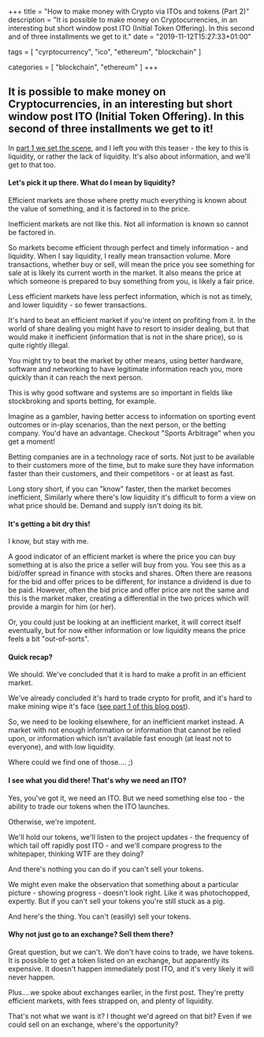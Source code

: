 +++
title = "How to make money with Crypto via ITOs and tokens (Part 2)"
description = "It is possible to make money on Cryptocurrencies, in an interesting but short window post ITO (Initial Token Offering). In this second and of three installments we get to it."
date = "2019-11-12T15:27:33+01:00"

tags = [
    "cyrptocurrency",
    "ico",
	"ethereum",
	"blockchain"
]

categories = [
    "blockchain",
	"ethereum"
]
+++

## It is possible to make money on Cryptocurrencies, in an interesting but short window post ITO (Initial Token Offering). In this second of three installments we get to it!

In [part 1 we set the scene](/2019/11/how-to-make-money-with-crypto-via-itos-and-tokens-part-1/), and I left you with this teaser - the key to this is liquidity, or rather the lack of liquidity. It's also about information, and we'll get to that too. 

#### Let's pick it up there. What do I mean by liquidity? 

Efficient markets are those where pretty much everything is known about the value of something, and it is factored in to the price. 

Inefficient markets are not like this. Not all information is known so cannot be factored in.

So markets become efficient through perfect and timely information - and liquidity. When I say liquidity, I really mean transaction volume. More transactions, whether buy or sell, will mean the price you see something for sale at is likely its current worth in the market. It also means the price at which someone is prepared to buy something from you, is likely a fair price.

Less efficient markets have less perfect information, which is not as timely, and lower liquidity - so fewer transactions.  

It's hard to beat an efficient market if you're intent on profiting from it. In the world of share dealing you might have to resort to insider dealing, but that would make it inefficient (information that is not in the share price), so is quite rightly illegal.  

You might try to beat the market by other means, using better hardware, software and networking to have legitimate information reach you, more quickly than it can reach the next person. 

This is why good software and systems are so important in fields like stockbroking and sports betting, for example.

Imagine as a gambler, having better access to information on sporting event outcomes or in-play scenarios, than the next person, or the betting company. You'd have an advantage. Checkout "Sports Arbitrage" when you get a moment!

Betting companies are in a technology race of sorts. Not just to be available to their customers more of the time, but to make sure they have information faster than their customers, and their competitors - or at least as fast.

Long story short, if you can "know" faster, then the market becomes inefficient, Similarly where there's low liquidity it's difficult to form a view on what price should be. Demand and supply isn't doing its bit.

#### It's getting a bit dry this! 

I know, but stay with me.

A good indicator of an efficient market is where the price you can buy something at is also the price a seller will buy from you. You see this as a bid/offer spread in finance with stocks and shares. Often there are reasons for the bid and offer prices to be different, for instance a dividend is due to be paid. However, often the bid price and offer price are not the same and this is the market maker, creating a differential in the two prices which will provide a margin for him (or her). 

Or, you could just be looking at an inefficient market, it will correct itself eventually, but for now either information or low liquidity means the price feels a bit "out-of-sorts".

#### Quick recap?

We should. We've concluded that it is hard to make a profit in an efficient market. 

We've already concluded it's hard to trade crypto for profit, and it's hard to make mining wipe it's face ([see part 1 of this blog post](/2019/11/how-to-make-money-with-crypto-via-itos-and-tokens-part-1/)). 

So, we need to be looking elsewhere, for an inefficient market instead. A market with not enough information or information that cannot be relied upon, or information which isn't available fast enough (at least not to everyone), and with low liquidity. 

Where could we find one of those.... ;)

#### I see what you did there! That's why we need an ITO?

Yes, you've got it, we need an ITO. But we need something else too - the ability to trade our tokens when the ITO launches. 

Otherwise, we're impotent. 

We'll hold our tokens, we'll listen to the project updates - the frequency of which tail off rapidly post ITO - and we'll compare progress to the whitepaper, thinking WTF are they doing? 

And there's nothing you can do if you can't sell your tokens.

We might even make the observation that something about a particular picture - showing progress - doesn't look right. Like it was photochopped, expertly. But if you can't sell your tokens you're still stuck as a pig.

And here's the thing. You can't (easilly) sell your tokens.

#### Why not just go to an exchange? Sell them there?

Great question, but we can't. We don't have coins to trade, we have tokens. It is possible to get a token listed on an exchange, but apparently its expensive. It doesn't happen immediately post ITO, and it's very likely it will never happen.

Plus....we spoke about exchanges earlier, in the first post. They're pretty efficient markets, with fees strapped on, and plenty of liquidity.  

That's not what we want is it? I thought we'd agreed on that bit? Even if we could sell on an exchange, where's the opportunity?